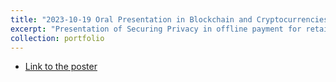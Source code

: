 ```yaml
---
title: "2023-10-19 Oral Presentation in Blockchain and Cryptocurrencies Conference (B2C): Presentation of Securing Privacy in offline payment for retail Central Bank Digital Currency: A Comprehensive Framework"
excerpt: "Presentation of Securing Privacy in offline payment for retail Central Bank Digital Currency: A Comprehensive Framework."
collection: portfolio
---
```


* [Link to the poster](http://maurapintor.github.io/files/ML_explainability.pdf)


